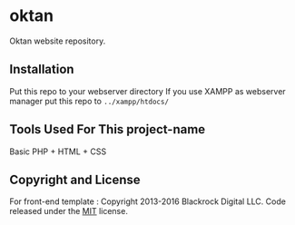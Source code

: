# oktan
Oktan website repository.

## Installation
Put this repo to your webserver directory
If you use XAMPP as webserver manager put this repo to `../xampp/htdocs/`

## Tools Used For This project-name
Basic PHP + HTML + CSS

## Copyright and License
For front-end template :
Copyright 2013-2016 Blackrock Digital LLC. Code released under the [MIT](https://github.com/BlackrockDigital/startbootstrap-creative/blob/gh-pages/LICENSE) license.
